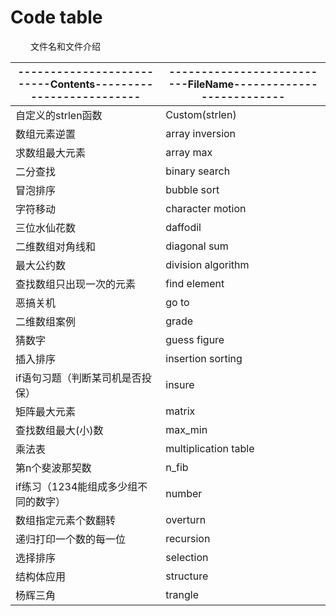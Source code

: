 # Code table

&emsp;&emsp; 文件名和文件介绍

| --------------------------Contents-------------------------- | --------------------------FileName-------------------------- |
| ------------------------------------------------------------ | ------------------------------------------------------------ |
| 自定义的strlen函数 | Custom(strlen) |
| 数组元素逆置 | array inversion |
| 求数组最大元素 | array max |
| 二分查找 | binary search |
| 冒泡排序 | bubble sort |
| 字符移动 | character motion |
| 三位水仙花数 | daffodil |
| 二维数组对角线和 | diagonal sum |
| 最大公约数 | division algorithm |
| 查找数组只出现一次的元素 | find element |
| 恶搞关机 | go to |
| 二维数组案例 | grade |
| 猜数字 | guess figure |
| 插入排序 | insertion sorting |
| if语句习题（判断某司机是否投保） | insure |
| 矩阵最大元素 | matrix |
| 查找数组最大(小)数 | max_min |
| 乘法表 | multiplication table |
| 第n个斐波那契数 | n_fib |
| if练习（1234能组成多少组不同的数字） | number |
| 数组指定元素个数翻转 | overturn |
| 递归打印一个数的每一位 | recursion |
| 选择排序 | selection |
| 结构体应用 | structure |
| 杨辉三角 | trangle |

